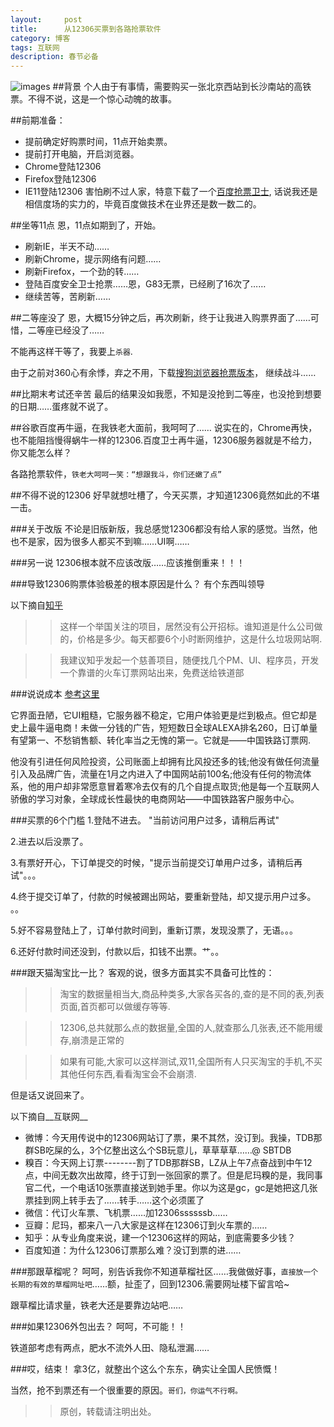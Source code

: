 ```yaml
---
layout:     post
title:      从12306买票到各路抢票软件
category: 博客
tags: 互联网
description: 春节必备
---
```

![images](http://media-cache-ak0.pinimg.com/736x/d0/0f/6e/d00f6efa4527dcc29567e02e742903d6.jpg)
##背景
个人由于有事情，需要购买一张北京西站到长沙南站的高铁票。不得不说，这是一个惊心动魄的故事。

##前期准备：
*   提前确定好购票时间，11点开始卖票。
*   提前打开电脑，开启浏览器。
*   Chrome登陆12306
*   Firefox登陆12306
*   IE11登陆12306
害怕刷不过人家，特意下载了一个[百度抢票卫士](http://weishi.baidu.com/), 话说我还是相信度场的实力的，毕竟百度做技术在业界还是数一数二的。

##坐等11点
恩，11点如期到了，开始。

*   刷新IE，半天不动……
*   刷新Chrome，提示网络有问题……
*   刷新Firefox，一个劲的转……
*   登陆百度安全卫士抢票……恩，G83无票，已经刷了16次了……
*   继续苦等，苦刷新……

##二等座没了
恩，大概15分钟之后，再次刷新，终于让我进入购票界面了……可惜，二等座已经没了……

不能再这样干等了，我要上`杀器`.

由于之前对360心有余悸，弃之不用，下载[搜狗浏览器抢票版本](http://ie.sogou.com/)， 继续战斗……

##比期末考试还辛苦
最后的结果没如我愿，不知是没抢到二等座，也没抢到想要的日期……蛋疼就不说了。

##谷歌百度再牛逼，在我铁老大面前，我呵呵了……
说实在的，Chrome再快，也不能阻挡慢得蜗牛一样的12306.百度卫士再牛逼，12306服务器就是不给力，你又能怎么样？

各路抢票软件，`铁老大呵呵一笑：“想跟我斗，你们还嫩了点”`

##不得不说的12306
好早就想吐槽了，今天买票，才知道12306竟然如此的不堪一击。

###关于改版
不论是旧版新版，我总感觉12306都没有给人家的感觉。当然，他也不是家，因为很多人都买不到嘛……UI啊……

###另一说
12306根本就不应该改版……应该推倒重来！！！

###导致12306购票体验极差的根本原因是什么？
有个东西叫领导

以下摘自[知乎](http://www.zhihu.com/question/20000019)

>>这样一个举国关注的项目，居然没有公开招标。谁知道是什么公司做的，价格是多少。每天都要6个小时断网维护，这是什么垃圾网站啊.

>>我建议知乎发起一个慈善项目，随便找几个PM、UI、程序员，开发一个靠谱的火车订票网站出来，免费送给铁道部

###说说成本
[参考这里](http://business.sohu.com/s2013/12306dc/)

它界面丑陋，它UI粗糙，它服务器不稳定，它用户体验更是烂到极点。但它却是史上最牛逼电商！未做一分钱的广告，短短数日全球ALEXA排名260，日订单量有望第一、不愁销售额、转化率当之无愧的第一。它就是——中国铁路订票网.

他没有引进任何风险投资，公司账面上却拥有比风投还多的钱;他没有做任何流量引入及品牌广告，流量在1月之内进入了中国网站前100名;他没有任何的物流体系，他的用户却非常愿意冒着寒冷去仅有的几个自提点取货;他是每一个互联网人骄傲的学习对象，全球成长性最快的电商网站——中国铁路客户服务中心。

###买票的6个门槛
1.登陆不进去。 "当前访问用户过多，请稍后再试"

2.进去以后没票了。

3.有票好开心，下订单提交的时候，"提示当前提交订单用户过多，请稍后再试"。。。

4.终于提交订单了，付款的时候被踢出网站，要重新登陆，却又提示用户过多。 。。

5.好不容易登陆上了，订单付款时间到，重新订票，发现没票了，无语。。。

6.还好付款时间还没到，付款以后，扣钱不出票。艹。。

###跟天猫淘宝比一比？
客观的说，很多方面其实不具备可比性的：

>>淘宝的数据量相当大,商品种类多,大家各买各的,查的是不同的表,列表页面,首页都可以做缓存等等.

>>12306,总共就那么点的数据量,全国的人,就查那么几张表,还不能用缓存,崩溃是正常的

>>如果有可能,大家可以这样测试,双11,全国所有人只买淘宝的手机,不买其他任何东西,看看淘宝会不会崩溃.

但是话又说回来了。

以下摘自__互联网__

*   微博：今天用传说中的12306网站订了票，果不其然，没订到。我操，TDB那群SB吃屎的么，3个亿整出这么个SB玩意儿，草草草草……@ SBTDB
*   糗百：今天网上订票--------割了TDB那群SB，LZ从上午7点奋战到中午12点，中间无数次出故障，终于订到一张回家的票了。但是尼玛糗的是，我同事官二代，一个电话10张票直接送到她手里。你以为这是gc，gc是她把这几张票挂到网上转手去了……转手……这个必须匿了
*   微信：代订火车票、飞机票……加12306ssssssb……
*   豆瓣：尼玛，都来八一八大家是这样在12306订到火车票的……
*   知乎：从专业角度来说，建一个12306这样的网站，到底需要多少钱？
*   百度知道：为什么12306订票那么难？没订到票的进……

###那跟草榴呢？
呵呵，别告诉我你不知道草榴社区……我做做好事，`直接放一个长期的有效的草榴网址吧`……额，扯歪了，回到12306.需要网址楼下留言哈~

跟草榴比请求量，铁老大还是要靠边站吧……

###如果12306外包出去？
呵呵，不可能！！

铁道部考虑有两点，肥水不流外人田、隐私泄漏……

###哎，结束！
拿3亿，就整出个这么个东东，确实让全国人民愤慨！

当然，抢不到票还有一个很重要的原因。`哥们，你运气不行啊。`

>>原创，转载请注明出处。